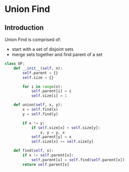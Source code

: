 # Union Find

## Introduction

Union Find is comprised of:

- start with a set of disjoint sets
- merge sets together and find parent of a set

```py
class UF:
    def __init__(self, n):
        self.parent = {}
        self.size = {}

        for i in range(n):
            self.parent[i] = i
            self.size[i] = 1

    def union(self, x, y):
        x = self.find(x)
        y = self.find(y)

        if x != y:
            if self.size[x] < self.size[y]:
                x, y = y, x
            self.parent[y] = x
            self.size[x] += self.size[y]

    def find(self, x):
        if x != self.parent[x]:
            self.parent[x] = self.find(self.parent[x])
        return self.parent[x]
```
